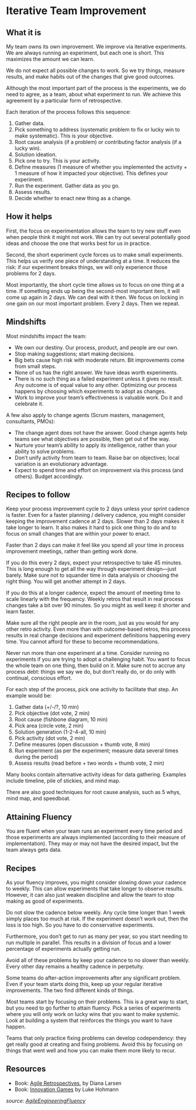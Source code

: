 # Iterative Team Improvement

## What it is
My team owns its own improvement. We improve via iterative experiments. We are always running an experiment, but each one is short. This maximizes the amount we can learn.

We do not expect all possible changes to work. So we try things, measure results, and make habits out of the changes that give good outcomes.

Although the most important part of the process is the experiments, we do need to agree, as a team, about what experiment to run. We achieve this agreement by a particular form of retrospective.

Each iteration of the process follows this sequence:

1. Gather data.
2. Pick something to address (systematic problem to fix or lucky win to make systematic). This is your objective.
3. Root cause analysis (if a problem) or contributing factor analysis (if a lucky win).
4. Solution ideation.
5. Pick one to try. This is your activity.
6. Define measures (1 measure of whether you implemented the activity + 1 measure of how it impacted your objective). This defines your experiment.
7. Run the experiment. Gather data as you go.
8. Assess results.
9. Decide whether to enact new thing as a change.

## How it helps
First, the focus on experimentation allows the team to try new stuff even when people think it might not work. We can try out several potentially good ideas and choose the one that works best for us in practice.

Second, the short experiment cycle forces us to make small experiments. This helps us verify one piece of understanding at a time. It reduces the risk: if our experiment breaks things, we will only experience those problems for 2 days.

Most importantly, the short cycle time allows us to focus on one thing at a time. If something ends up being the second-most important item, it will come up again in 2 days. We can deal with it then. We focus on locking in one gain on our most important problem. Every 2 days. Then we repeat.

## Mindshifts
Most mindshifts impact the team:
* We own our destiny. Our process, product, and people are our own.
* Stop making suggestions; start making decisions.
* Big bets cause high risk with moderate return. Bit improvements come from small steps.
* None of us has the right answer. We have ideas worth experiments.
* There is no such thing as a failed experiment unless it gives no result. Any outcome is of equal value to any other. Optimizing our process happens by choosing which experiments to adopt as changes.
* Work to improve your team’s effectiveness is valuable work. Do it and celebrate it.

A few also apply to change agents (Scrum masters, management, consultants, PMOs):
* The change agent does not have the answer. Good change agents help teams see what objectives are possible, then get out of the way.
* Nurture your team’s ability to apply its intelligence, rather than your ability to solve problems.
* Don’t unify activity from team to team. Raise bar on objectives; local variation is an evolutionary advantage.
* Expect to spend time and effort on improvement via this process (and others). Budget accordingly.

## Recipes to follow
Keep your process improvement cycle to 2 days unless your sprint cadence is faster. Even for a faster planning / delivery cadence, you might consider keeping the improvement cadence at 2 days.
Slower than 2 days makes it take longer to learn. It also makes it hard to pick one thing to do and to focus on small changes that are within your power to enact.

Faster than 2 days can make it feel like you spend all your time in process improvement meetings, rather than getting work done.

If you do this every 2 days, expect your retrospective to take 45 minutes. This is long enough to get all the way through experiment design—just barely. Make sure not to squander time in data analysis or choosing the right thing. You will get another attempt in 2 days.

If you do this at a longer cadence, expect the amount of meeting time to scale linearly with the frequency. Weekly retros that result in real process changes take a bit over 90 minutes. So you might as well keep it shorter and learn faster.

Make sure all the right people are in the room, just as you would for any other retro activity. Even more than with outcome-based retros, this process results in real change decisions and experiment definitions happening every time. You cannot afford for these to become recommendations.

Never run more than one experiment at a time. Consider running no experiments if you are trying to adopt a challenging habit. You want to focus the whole team on one thing, then build on it. Make sure not to accrue any process debt: things we say we do, but don’t really do, or do only with continual, conscious effort.

For each step of the process, pick one activity to facilitate that step. An example would be:
1. Gather data (+/-/?, 10 min)
2. Pick objective (dot vote, 2 min)
3. Root cause (fishbone diagram, 10 min)
4. Pick area (circle vote, 2 min)
5. Solution generation (1-2-4-all, 10 min)
6. Pick activity (dot vote, 2 min)
7. Define measures (open discussion + thumb vote, 8 min)
8. Run experiment (as per the experiment; measure data several times during the period)
9. Assess results (read before + two words + thumb vote, 2 min)

Many books contain alternative activity ideas for data gathering. Examples include timeline, pile of stickies, and mind map.

There are also good techniques for root cause analysis, such as 5 whys, mind map, and speedboat.

## Attaining Fluency
You are fluent when your team runs an experiment every time period and those experiments are always implemented (according to their measure of implementation). They may or may not have the desired impact, but the team always gets data.

## Recipes

As your fluency improves, you might consider slowing down your cadence to weekly. This can allow experiments that take longer to observe results. However, it can also just weaken discipline and allow the team to stop making as good of experiments.

Do not slow the cadence below weekly. Any cycle time longer than 1 week simply places too much at risk. If the experiment doesn’t work out, then the loss is too high. So you have to do conservative experiments.

Furthermore, you don’t get to run as many per year, so you start needing to run multiple in parallel. This results in a division of focus and a lower percentage of experiments actually getting run.

Avoid all of these problems by keep your cadence to no slower than weekly. Every other day remains a healthy cadence in perpetuity.

Some teams do after-action improvements after any significant problem. Even if your team starts doing this, keep up your regular iterative improvements. The two find different kinds of things.

Most teams start by focusing on their problems. This is a great way to start, but you need to go further to attain fluency. Pick a series of experiments where you will only work on lucky wins that you want to make systemic. Look at building a system that reinforces the things you want to have happen.

Teams that only practice fixing problems can develop codependency: they get really good at creating and fixing problems. Avoid this by focusing on things that went well and how you can make them more likely to recur.

## Resources

* Book: [Agile Retrospectives](https://www.amazon.com/Agile-Retrospectives-Making-Teams-Great/dp/0977616649), by Diana Larsen
* Book: [Innovation Games](https://www.amazon.com/Innovation-Games-Creating-Breakthrough-Collaborative/dp/0321437292/) by Luke Hohmann

_source: [AgileEngineeringFluency](http://arlobelshee.github.io/AgileEngineeringFluency/?stage=improvement_process)_